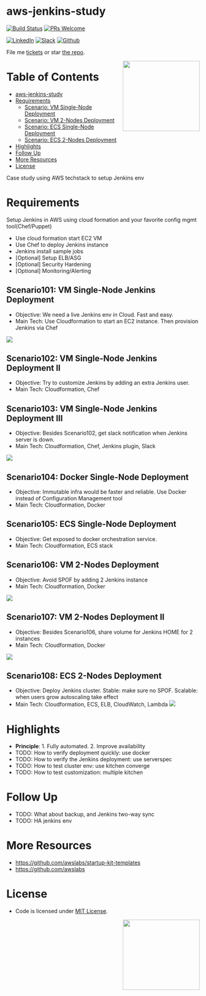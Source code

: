 # aws-jenkins-study

[![Build Status](https://travis-ci.org/DennyZhang/aws-jenkins-study.svg?branch=master)](https://travis-ci.org/DennyZhang/aws-jenkins-study) [![PRs Welcome](https://img.shields.io/badge/PRs-welcome-brightgreen.svg)](http://makeapullrequest.com)

[![LinkedIn](https://raw.githubusercontent.com/USDevOps/mywechat-slack-group/master/images/linkedin.png)](https://www.linkedin.com/in/dennyzhang001) [![Slack](https://raw.githubusercontent.com/USDevOps/mywechat-slack-group/master/images/slack.png)](https://www.dennyzhang.com/slack) [![Github](https://raw.githubusercontent.com/USDevOps/mywechat-slack-group/master/images/github.png)](https://github.com/DennyZhang)

File me [tickets](https://github.com/DennyZhang/aws-jenkins-study/issues) or star [the repo](https://github.com/DennyZhang/aws-jenkins-study).

<a href="https://github.com/DennyZhang?tab=followers"><img align="right" width="200" height="183" src="https://raw.githubusercontent.com/USDevOps/mywechat-slack-group/master/images/fork_github.png" /></a>

Table of Contents
=================

   * [aws-jenkins-study](#aws-jenkins-study)
   * [Requirements](#requirements)
      * [Scenario: VM Single-Node Deployment](#scenario-vm-single-node-deployment)
      * [Scenario: VM 2-Nodes Deployment](#scenario-vm-2-nodes-deployment)
      * [Scenario: ECS Single-Node Deployment](#scenario-ecs-single-node-deployment)
      * [Scenario: ECS 2-Nodes Deployment](#scenario-ecs-2-nodes-deployment)
   * [Highlights](#highlights)
   * [Follow Up](#follow-up)
   * [More Resources](#more-resources)
   * [License](#license)

Case study using AWS techstack to setup Jenkins env

# Requirements
Setup Jenkins in AWS using cloud formation and your favorite config mgmt tool(Chef/Puppet)
- Use cloud formation start EC2 VM
- Use Chef to deploy Jenkins instance
- Jenkins install sample jobs
- [Optional] Setup ELB/ASG
- [Optional] Security Hardening
- [Optional] Monitoring/Alerting

## Scenario101: VM Single-Node Jenkins Deployment
- Objective: We need a live Jenkins env in Cloud. Fast and easy.
- Main Tech: Use Cloudformation to start an EC2 instance. Then provision Jenkins via Chef

![](misc/jenkins_vm_aio.png)

## Scenario102: VM Single-Node Jenkins Deployment II
- Objective: Try to customize Jenkins by adding an extra Jenkins user.
- Main Tech: Cloudformation, Chef

## Scenario103: VM Single-Node Jenkins Deployment III
- Objective: Besides Scenario102, get slack notification when Jenkins server is down.
- Main Tech: Cloudformation, Chef, Jenkins plugin, Slack

![](misc/jenkins_vm_aio.png)

## Scenario104: Docker Single-Node Deployment
- Objective: Immutable infra would be faster and reliable. Use Docker instead of Configuration Management tool
- Main Tech: Cloudformation, Docker

## Scenario105: ECS Single-Node Deployment
- Objective: Get exposed to docker orchestration service.
- Main Tech: Cloudformation, ECS stack

## Scenario106: VM 2-Nodes Deployment
- Objective: Avoid SPOF by adding 2 Jenkins instance
- Main Tech: Cloudformation, Docker

![](misc/jenkins_vm_2nodes.png)

## Scenario107: VM 2-Nodes Deployment II
- Objective: Besides Scenario106, share volume for Jenkins HOME for 2 instances
- Main Tech: Cloudformation, Docker

![](misc/jenkins_vm_2nodes.png)

## Scenario108: ECS 2-Nodes Deployment
- Objective: Deploy Jenkins cluster. Stable: make sure no SPOF. Scalable: when users grow autoscaling take effect
- Main Tech: Cloudformation, ECS, ELB, CloudWatch, Lambda
![](misc/jenkins_docker_2nodes.png)

# Highlights
- **Principle**: 1. Fully automated. 2. Improve availability
- TODO: How to verify deployment quickly: use docker
- TODO: How to verify the Jenkins deployment: use serverspec
- TODO: How to test cluster env: use kitchen converge
- TODO: How to test customization: multiple kitchen

# Follow Up
- TODO: What about backup, and Jenkins two-way sync
- TODO: HA jenkins env

# More Resources
- https://github.com/awslabs/startup-kit-templates
- https://github.com/awslabs

# License
- Code is licensed under [MIT License](https://www.dennyzhang.com/wp-content/mit_license.txt).

<img align="right" width="200" height="183" src="https://raw.githubusercontent.com/USDevOps/mywechat-slack-group/master/images/magic.gif">
